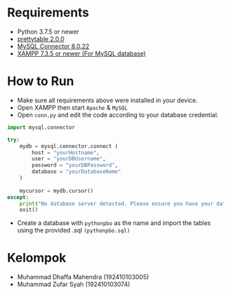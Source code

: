 # Requirements
- Python 3.7.5 or newer
- [prettytable 2.0.0](https://pypi.org/project/prettytable/)
- [MySQL Connector 8.0.22](https://dev.mysql.com/downloads/connector/python/)
- [XAMPP 7.3.5 or newer (For MySQL database)](https://www.apachefriends.org/download.html)

# How to Run
- Make sure all requirements above were installed in your device.
- Open XAMPP then start `Apache` & `MySQL`
- Open `conn.py` and edit the code according to your database credential.
```py
import mysql.connector

try:
	mydb = mysql.connector.connect (
		host = "yourHostname",
		user = "yourDBUsername",
		password = "yourDBPassword",
		database = "yourDatabaseName"
	)
	
	mycursor = mydb.cursor()
except:
	print("No database server detected. Please ensure you have your database server running!")
	exit()
```
- Create a database with `pythonpbo` as the name and import the tables using the provided .sql `(pythonpbo.sql)`

# Kelompok
- Muhammad Dhaffa Mahendra (192410103005)
- Muhammad Zufar Syah (192410103074)
